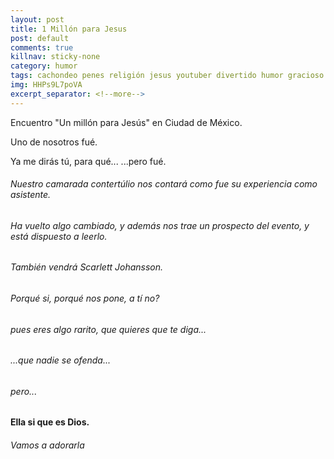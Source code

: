```yaml
---
layout: post
title: 1 Millón para Jesus
post: default
comments: true
killnav: sticky-none
category: humor
tags: cachondeo penes religión jesus youtuber divertido humor gracioso
img: HHPs9L7poVA
excerpt_separator: <!--more-->
---
```


Encuentro "Un millón para Jesús" en Ciudad de México.

Uno de nosotros fué.

Ya me dirás tú, para qué... ...pero fué.

<!--more-->


###### Nuestro camarada contertúlio nos contará como fue su experiencia como asistente.

###### Ha vuelto algo cambiado, y además nos trae un prospecto del evento, y está dispuesto a leerlo.

###### También vendrá Scarlett Johansson.

###### Porqué si, porqué nos pone, a tí no?

###### pues eres algo rarito, que quieres que te diga...

###### ...que nadie se ofenda...

###### pero...

#### Ella si que es Dios.

###### Vamos a adorarla